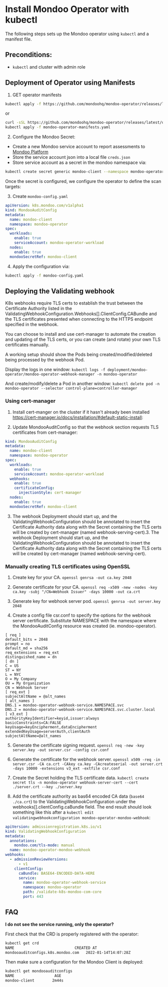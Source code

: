# Install Mondoo Operator with kubectl

The following steps sets up the Mondoo operator using `kubectl` and a manifest file.

## Preconditions:

- `kubectl` and cluster with admin role

## Deployment of Operator using Manifests

1. GET operator manifests

```bash
kubectl apply -f https://github.com/mondoohq/mondoo-operator/releases/latest/download/mondoo-operator-manifests.yaml
```

or

```bash
curl -sSL https://github.com/mondoohq/mondoo-operator/releases/latest/download/mondoo-operator-manifests.yaml > mondoo-operator-manifests.yaml
kubectl apply -f mondoo-operator-manifests.yaml
```

2. Configure the Mondoo Secret:

- Create a new Mondoo service account to report assessments to [Mondoo Platform](https://mondoo.com/docs/platform/service_accounts)
- Store the service account json into a local file `creds.json`
- Store service account as a secret in the mondoo namespace via:

```bash
kubectl create secret generic mondoo-client --namespace mondoo-operator --from-file=config=creds.json
```

Once the secret is configured, we configure the operator to define the scan targets:

3. Create `mondoo-config.yaml`

```yaml
apiVersion: k8s.mondoo.com/v1alpha1
kind: MondooAuditConfig
metadata:
  name: mondoo-client
  namespace: mondoo-operator
spec:
  workloads:
    enable: true
    serviceAccount: mondoo-operator-workload
  nodes:
    enable: true
  mondooSecretRef: mondoo-client
```

4. Apply the configuration via:

```bash
kubectl apply -f mondoo-config.yaml
```

## Deploying the Validating webhook

K8s webhooks require TLS certs to establish the trust between the Certificate Authority listed in the ValidatingWebhookConfiguration.Webhooks[].ClientConfig.CABundle and the TLS certificates presented when connecting to the HTTPS endpoint specified in the webhook.

You can choose to install and use cert-manager to automate the creation and updating of the TLS certs, or you can create (and rotate) your own TLS certificates manually.

A working setup should show the Pods being created/modified/deleted being processed by the webhook Pod.

Display the logs in one window:
`kubectl logs -f deployment/mondoo-operator/mondoo-operator-webhook-manager -n mondoo-operator`

And create/modify/delete a Pod in another window:
`kubectl delete pod -n mondoo-operator --selector control-plane=controller-manager`

### Using cert-manager

1. Install cert-manger on the cluster if it hasn't already been installed https://cert-manager.io/docs/installation/#default-static-install:

2. Update MondooAuditConfig so that the webhook section requests TLS certificates from cert-manager:

```yaml
kind: MondooAuditConfig
metadata:
  name: mondoo-client
  namespace: mondoo-operator
spec:
  workloads:
    enable: true
    serviceAccount: mondoo-operator-workload
  webhooks:
    enable: true
    certificateConfig:
      injectionStyle: cert-manager
  nodes:
    enable: true
  mondooSecretRef: mondoo-client
```

3. The webhook Deployment should start up, and the ValidatingWebhookConfiguration should be annotated to insert the Certificate Authority data along with the Secret containing the TLS certs will be created by cert-manager (named webhook-serving-cert).3. The webhook Deployment should start up, and the ValidatingWebhookConfiguration should be annotated to insert the Certificate Authority data along with the Secret containing the TLS certs will be created by cert-manager (named webhook-serving-cert).

### Manually creating TLS certificates using OpenSSL

1. Create key for your CA.
   `openssl genrsa -out ca.key 2048`

2. Generate certificate for your CA.
   `openssl req -x509 -new -nodes -key ca.key -subj "/CN=Webhook Issuer" -days 10000 -out ca.crt`

3. Generate key for webhook server pod.
   `openssl genrsa -out server.key 2048`

4. Create a config file csr.conf to specify the options for the webhook server certificate. Substitute NAMESPACE with the namespace where the MondooAuditConfig resource was created (ie. mondoo-operator).

```
[ req ]
default_bits = 2048
prompt = no
default_md = sha256
req_extensions = req_ext
distinguished_name = dn
[ dn ]
C = US
ST = NY
L = NYC
O = My Company
OU = My Organization
CN = Webhook Server
[ req_ext ]
subjectAltName = @alt_names
[ alt_names ]
DNS.1 = mondoo-operator-webhook-service.NAMESPACE.svc
DNS.2 = mondoo-operator-webhook-service.NAMESPACE.svc.cluster.local
[ v3_ext ]
authorityKeyIdentifier=keyid,issuer:always
basicConstraints=CA:FALSE
keyUsage=keyEncipherment,dataEncipherment
extendedKeyUsage=serverAuth,clientAuth
subjectAltName=@alt_names
```

5. Generate the certificate signing request.
   `openssl req -new -key server.key -out server.csr -config csr.conf`

6. Generate the certificate for the webhook server.
   `openssl x509 -req -in server.csr -CA ca.crt -CAkey ca.key -CAcreateserial -out server.crt -days 10000 -extensions v3_ext -extfile csr.conf`

7. Create the Secret holding the TLS certificate data.
   `kubectl create secret tls -n mondoo-operator webhook-server-cert --cert ./server.crt --key ./server.key`

8. Add the certificate authority as bas64 encoded CA data (`base64 ./ca.crt`) to the ValidatingWebhookConfiguration under the webhooks[].clientConfig.caBundle field. The end result should look something like this after a `kubectl edit validatingwebhookconfiguration mondoo-operator-mondoo-webhook`:

```yaml
apiVersion: admissionregistration.k8s.io/v1
kind: ValidatingWebhookConfiguration
metadata:
  annotations:
    mondoo.com/tls-mode: manual
  name: mondoo-operator-mondoo-webhook
webhooks:
  - admissionReviewVersions:
      - v1
    clientConfig:
      caBundle: BASE64-ENCODED-DATA-HERE
      service:
        name: mondoo-operator-webhook-service
        namespace: mondoo-operator
        path: /validate-k8s-mondoo-com-core
        port: 443
```

## FAQ

**I do not see the service running, only the operator?**

First check that the CRD is properly registered with the operator:

```bash
kubectl get crd
NAME                           CREATED AT
mondooauditconfigs.k8s.mondoo.com   2022-01-14T14:07:28Z
```

Then make sure a configuration for the Mondoo Client is deployed:

```bash
kubectl get mondooauditconfigs
NAME                  AGE
mondoo-client        2m44s
```
